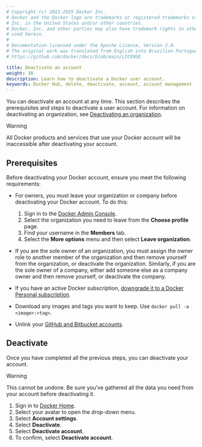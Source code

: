 ```yaml
---
# Copyright (c) 2013-2025 Docker Inc.
# Docker and the Docker logo are trademarks or registered trademarks of Docker,
# Inc. in the United States and/or other countries.
# Docker, Inc. and other parties may also have trademark rights in other terms
# used herein.
#
# Documentation licensed under the Apache License, Version 2.0.
# The original work was translated from English into Brazilian Portuguese.
# https://github.com/docker/docs/blob/main/LICENSE

title: Deactivate an account
weight: 30
description: Learn how to deactivate a Docker user account.
keywords: Docker Hub, delete, deactivate, account, account management
---
```

You can deactivate an account at any time. This section describes the prerequisites and steps to deactivate a user account. For information on deactivating an organization, see [Deactivating an organization](../admin/organization/deactivate-account.md).

>[!WARNING]
>
> All Docker products and services that use your Docker account will be inaccessible after deactivating your account.

## Prerequisites

Before deactivating your Docker account, ensure you meet the following requirements:

- For owners, you must leave your organization or company before deactivating your Docker account.
    To do this:
    1. Sign in to the [Docker Admin Console](https://app.docker.com/admin).
    2. Select the organization you need to leave from the **Choose profile** page.
    3. Find your username in the **Members** tab.
    4. Select the **More options** menu and then select **Leave organization**.

- If you are the sole owner of an organization, you must assign the owner role to another member of the organization and then remove yourself from the organization, or deactivate the organization. Similarly, if you are the sole owner of a company, either add someone else as a company owner and then remove yourself, or deactivate the company.

- If you have an active Docker subscription, [downgrade it to a Docker Personal subscription](../subscription/change.md).

- Download any images and tags you want to keep. Use `docker pull -a <image>:<tag>`.

- Unlink your [GitHub and Bitbucket accounts](../docker-hub/repos/manage/builds/link-source.md#unlink-a-github-user-account).

## Deactivate

Once you have completed all the previous steps, you can deactivate your account.

> [!WARNING]
>
> This cannot be undone. Be sure you've gathered all the data you need from your account before deactivating it.

1. Sign in to [Docker Home](https://app.docker.com/login).
2. Select your avatar to open the drop-down menu.
3. Select **Account settings**.
4. Select **Deactivate**.
5. Select **Deactivate account**.
6. To confirm, select **Deactivate account**.

